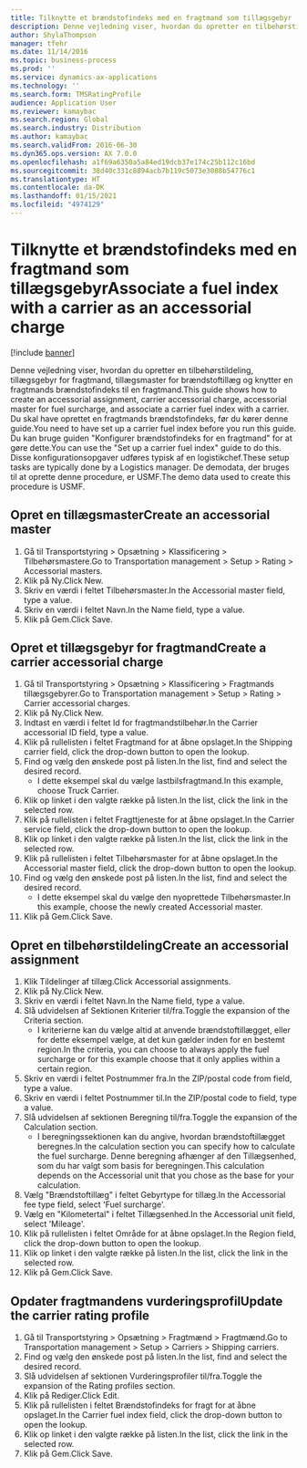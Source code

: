```yaml
---
title: Tilknytte et brændstofindeks med en fragtmand som tillægsgebyr
description: Denne vejledning viser, hvordan du opretter en tilbehørstildeling, tillægsgebyr for fragtmand, tillægsmaster for brændstoftillæg og knytter en fragtmands brændstofindeks til en fragtmand.
author: ShylaThompson
manager: tfehr
ms.date: 11/14/2016
ms.topic: business-process
ms.prod: ''
ms.service: dynamics-ax-applications
ms.technology: ''
ms.search.form: TMSRatingProfile
audience: Application User
ms.reviewer: kamaybac
ms.search.region: Global
ms.search.industry: Distribution
ms.author: kamaybac
ms.search.validFrom: 2016-06-30
ms.dyn365.ops.version: AX 7.0.0
ms.openlocfilehash: a1f69a6350a5a84ed19dcb37e174c25b112c16bd
ms.sourcegitcommit: 38d40c331c8894acb7b119c5073e3088b54776c1
ms.translationtype: HT
ms.contentlocale: da-DK
ms.lasthandoff: 01/15/2021
ms.locfileid: "4974129"
---
```

# <a name="associate-a-fuel-index-with-a-carrier-as-an-accessorial-charge"></a><span data-ttu-id="755b9-103">Tilknytte et brændstofindeks med en fragtmand som tillægsgebyr</span><span class="sxs-lookup"><span data-stu-id="755b9-103">Associate a fuel index with a carrier as an accessorial charge</span></span>

[!include [banner](../../includes/banner.md)]

<span data-ttu-id="755b9-104">Denne vejledning viser, hvordan du opretter en tilbehørstildeling, tillægsgebyr for fragtmand, tillægsmaster for brændstoftillæg og knytter en fragtmands brændstofindeks til en fragtmand.</span><span class="sxs-lookup"><span data-stu-id="755b9-104">This guide shows how to create an accessorial assignment, carrier accessorial charge, accessorial master for fuel surcharge, and associate a carrier fuel index with a carrier.</span></span> <span data-ttu-id="755b9-105">Du skal have oprettet en fragtmands brændstofindeks, før du kører denne guide.</span><span class="sxs-lookup"><span data-stu-id="755b9-105">You need to have set up a carrier fuel index before you run this guide.</span></span> <span data-ttu-id="755b9-106">Du kan bruge guiden "Konfigurer brændstofindeks for en fragtmand" for at gøre dette.</span><span class="sxs-lookup"><span data-stu-id="755b9-106">You can use the "Set up a carrier fuel index" guide to do this.</span></span> <span data-ttu-id="755b9-107">Disse konfigurationsopgaver udføres typisk af en logistikchef.</span><span class="sxs-lookup"><span data-stu-id="755b9-107">These setup tasks are typically done by a Logistics manager.</span></span> <span data-ttu-id="755b9-108">De demodata, der bruges til at oprette denne procedure, er USMF.</span><span class="sxs-lookup"><span data-stu-id="755b9-108">The demo data used to create this procedure is USMF.</span></span>


## <a name="create-an-accessorial-master"></a><span data-ttu-id="755b9-109">Opret en tillægsmaster</span><span class="sxs-lookup"><span data-stu-id="755b9-109">Create an accessorial master</span></span>
1. <span data-ttu-id="755b9-110">Gå til Transportstyring > Opsætning > Klassificering > Tilbehørsmastere.</span><span class="sxs-lookup"><span data-stu-id="755b9-110">Go to Transportation management > Setup > Rating > Accessorial masters.</span></span>
2. <span data-ttu-id="755b9-111">Klik på Ny.</span><span class="sxs-lookup"><span data-stu-id="755b9-111">Click New.</span></span>
3. <span data-ttu-id="755b9-112">Skriv en værdi i feltet Tilbehørsmaster.</span><span class="sxs-lookup"><span data-stu-id="755b9-112">In the Accessorial master field, type a value.</span></span>
4. <span data-ttu-id="755b9-113">Skriv en værdi i feltet Navn.</span><span class="sxs-lookup"><span data-stu-id="755b9-113">In the Name field, type a value.</span></span>
5. <span data-ttu-id="755b9-114">Klik på Gem.</span><span class="sxs-lookup"><span data-stu-id="755b9-114">Click Save.</span></span>

## <a name="create-a-carrier-accessorial-charge"></a><span data-ttu-id="755b9-115">Opret et tillægsgebyr for fragtmand</span><span class="sxs-lookup"><span data-stu-id="755b9-115">Create a carrier accessorial charge</span></span>
1. <span data-ttu-id="755b9-116">Gå til Transportstyring > Opsætning > Klassificering > Fragtmands tillægsgebyrer.</span><span class="sxs-lookup"><span data-stu-id="755b9-116">Go to Transportation management > Setup > Rating > Carrier accessorial charges.</span></span>
2. <span data-ttu-id="755b9-117">Klik på Ny.</span><span class="sxs-lookup"><span data-stu-id="755b9-117">Click New.</span></span>
3. <span data-ttu-id="755b9-118">Indtast en værdi i feltet Id for fragtmandstilbehør.</span><span class="sxs-lookup"><span data-stu-id="755b9-118">In the Carrier accessorial ID field, type a value.</span></span>
4. <span data-ttu-id="755b9-119">Klik på rullelisten i feltet Fragtmand for at åbne opslaget.</span><span class="sxs-lookup"><span data-stu-id="755b9-119">In the Shipping carrier field, click the drop-down button to open the lookup.</span></span>
5. <span data-ttu-id="755b9-120">Find og vælg den ønskede post på listen.</span><span class="sxs-lookup"><span data-stu-id="755b9-120">In the list, find and select the desired record.</span></span>
    * <span data-ttu-id="755b9-121">I dette eksempel skal du vælge lastbilsfragtmand.</span><span class="sxs-lookup"><span data-stu-id="755b9-121">In this example, choose Truck Carrier.</span></span>  
6. <span data-ttu-id="755b9-122">Klik op linket i den valgte række på listen.</span><span class="sxs-lookup"><span data-stu-id="755b9-122">In the list, click the link in the selected row.</span></span>
7. <span data-ttu-id="755b9-123">Klik på rullelisten i feltet Fragttjeneste for at åbne opslaget.</span><span class="sxs-lookup"><span data-stu-id="755b9-123">In the Carrier service field, click the drop-down button to open the lookup.</span></span>
8. <span data-ttu-id="755b9-124">Klik op linket i den valgte række på listen.</span><span class="sxs-lookup"><span data-stu-id="755b9-124">In the list, click the link in the selected row.</span></span>
9. <span data-ttu-id="755b9-125">Klik på rullelisten i feltet Tilbehørsmaster for at åbne opslaget.</span><span class="sxs-lookup"><span data-stu-id="755b9-125">In the Accessorial master field, click the drop-down button to open the lookup.</span></span>
10. <span data-ttu-id="755b9-126">Find og vælg den ønskede post på listen.</span><span class="sxs-lookup"><span data-stu-id="755b9-126">In the list, find and select the desired record.</span></span>
    * <span data-ttu-id="755b9-127">I dette eksempel skal du vælge den nyoprettede Tilbehørsmaster.</span><span class="sxs-lookup"><span data-stu-id="755b9-127">In this example, choose the newly created Accessorial master.</span></span>  
11. <span data-ttu-id="755b9-128">Klik på Gem.</span><span class="sxs-lookup"><span data-stu-id="755b9-128">Click Save.</span></span>

## <a name="create-an-accessorial-assignment"></a><span data-ttu-id="755b9-129">Opret en tilbehørstildeling</span><span class="sxs-lookup"><span data-stu-id="755b9-129">Create an accessorial assignment</span></span>
1. <span data-ttu-id="755b9-130">Klik Tildelinger af tillæg.</span><span class="sxs-lookup"><span data-stu-id="755b9-130">Click Accessorial assignments.</span></span>
2. <span data-ttu-id="755b9-131">Klik på Ny.</span><span class="sxs-lookup"><span data-stu-id="755b9-131">Click New.</span></span>
3. <span data-ttu-id="755b9-132">Skriv en værdi i feltet Navn.</span><span class="sxs-lookup"><span data-stu-id="755b9-132">In the Name field, type a value.</span></span>
4. <span data-ttu-id="755b9-133">Slå udvidelsen af Sektionen Kriterier til/fra.</span><span class="sxs-lookup"><span data-stu-id="755b9-133">Toggle the expansion of the Criteria section.</span></span>
    * <span data-ttu-id="755b9-134">I kriterierne kan du vælge altid at anvende brændstoftillægget, eller for dette eksempel vælge, at det kun gælder inden for en bestemt region.</span><span class="sxs-lookup"><span data-stu-id="755b9-134">In the criteria, you can choose to always apply the fuel surcharge or for this example choose that it only applies within a certain region.</span></span>  
5. <span data-ttu-id="755b9-135">Skriv en værdi i feltet Postnummer fra.</span><span class="sxs-lookup"><span data-stu-id="755b9-135">In the ZIP/postal code from field, type a value.</span></span>
6. <span data-ttu-id="755b9-136">Skriv en værdi i feltet Postnummer til.</span><span class="sxs-lookup"><span data-stu-id="755b9-136">In the ZIP/postal code to field, type a value.</span></span>
7. <span data-ttu-id="755b9-137">Slå udvidelsen af sektionen Beregning til/fra.</span><span class="sxs-lookup"><span data-stu-id="755b9-137">Toggle the expansion of the Calculation section.</span></span>
    * <span data-ttu-id="755b9-138">I beregningssektionen kan du angive, hvordan brændstoftillægget beregnes.</span><span class="sxs-lookup"><span data-stu-id="755b9-138">In the calculation section you can specify how to calculate the fuel surcharge.</span></span> <span data-ttu-id="755b9-139">Denne beregning afhænger af den Tillægsenhed, som du har valgt som basis for beregningen.</span><span class="sxs-lookup"><span data-stu-id="755b9-139">This calculation depends on the Accessorial unit that you chose as the base for your calculation.</span></span>  
8. <span data-ttu-id="755b9-140">Vælg "Brændstoftillæg" i feltet Gebyrtype for tillæg.</span><span class="sxs-lookup"><span data-stu-id="755b9-140">In the Accessorial fee type field, select 'Fuel surcharge'.</span></span>
9. <span data-ttu-id="755b9-141">Vælg en "Kilometertal" i feltet Tillægsenhed.</span><span class="sxs-lookup"><span data-stu-id="755b9-141">In the Accessorial unit field, select 'Mileage'.</span></span>
10. <span data-ttu-id="755b9-142">Klik på rullelisten i feltet Område for at åbne opslaget.</span><span class="sxs-lookup"><span data-stu-id="755b9-142">In the Region field, click the drop-down button to open the lookup.</span></span>
11. <span data-ttu-id="755b9-143">Klik op linket i den valgte række på listen.</span><span class="sxs-lookup"><span data-stu-id="755b9-143">In the list, click the link in the selected row.</span></span>
12. <span data-ttu-id="755b9-144">Klik på Gem.</span><span class="sxs-lookup"><span data-stu-id="755b9-144">Click Save.</span></span>

## <a name="update-the-carrier-rating-profile"></a><span data-ttu-id="755b9-145">Opdater fragtmandens vurderingsprofil</span><span class="sxs-lookup"><span data-stu-id="755b9-145">Update the carrier rating profile</span></span>
1. <span data-ttu-id="755b9-146">Gå til Transportstyring > Opsætning > Fragtmænd > Fragtmænd.</span><span class="sxs-lookup"><span data-stu-id="755b9-146">Go to Transportation management > Setup > Carriers > Shipping carriers.</span></span>
2. <span data-ttu-id="755b9-147">Find og vælg den ønskede post på listen.</span><span class="sxs-lookup"><span data-stu-id="755b9-147">In the list, find and select the desired record.</span></span>
3. <span data-ttu-id="755b9-148">Slå udvidelsen af sektionen Vurderingsprofiler til/fra.</span><span class="sxs-lookup"><span data-stu-id="755b9-148">Toggle the expansion of the Rating profiles section.</span></span>
4. <span data-ttu-id="755b9-149">Klik på Rediger.</span><span class="sxs-lookup"><span data-stu-id="755b9-149">Click Edit.</span></span>
5. <span data-ttu-id="755b9-150">Klik på rullelisten i feltet Brændstofindeks for fragt for at åbne opslaget.</span><span class="sxs-lookup"><span data-stu-id="755b9-150">In the Carrier fuel index field, click the drop-down button to open the lookup.</span></span>
6. <span data-ttu-id="755b9-151">Klik op linket i den valgte række på listen.</span><span class="sxs-lookup"><span data-stu-id="755b9-151">In the list, click the link in the selected row.</span></span>
7. <span data-ttu-id="755b9-152">Klik på Gem.</span><span class="sxs-lookup"><span data-stu-id="755b9-152">Click Save.</span></span>

